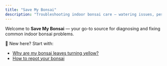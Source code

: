 ```yaml
---
title: "Save My Bonsai"
description: "Troubleshooting indoor bonsai care — watering issues, pests, soil, and more."
---
```


Welcome to **Save My Bonsai** — your go-to source for diagnosing and fixing common indoor bonsai problems.

🔧 New here? Start with:
- [Why are my bonsai leaves turning yellow?](/problems/yellow-leaves/)
- [How to repot your bonsai](/care-basics/repotting-guide/)